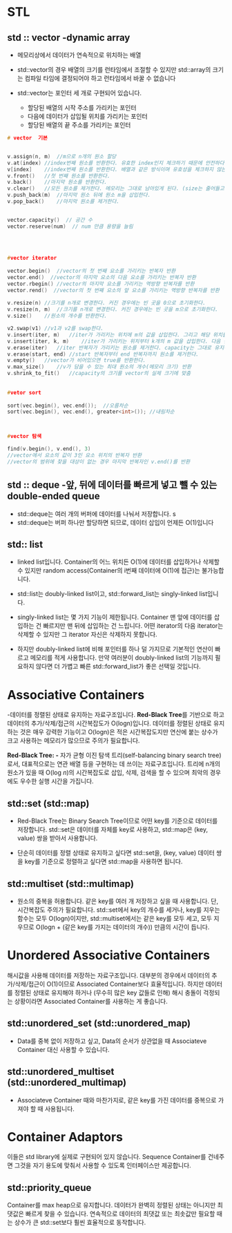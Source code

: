 # STL



## std :: vector  -dynamic array

- 메모리상에서 데이터가 연속적으로 위치하는 배열

- std::vector의 경우 배열의 크기를 런타임에서 조절할 수 있지만 std::array의 크기는 컴파일 타임에 결정되어야 하고 런타임에서 바꿀 수 없습니다

  

- std::vector는 포인터 세 개로 구현되어 있습니다.

  - 할당된 배열의 시작 주소를 가리키는 포인터
  - 다음에 데이터가 삽입될 위치를 가리키는 포인터
  - 할당된 배열의 끝 주소를 가리키는 포인터

```c++
# vector  기본 


v.assign(n, m)	//m으로 n개의 원소 할당
v.at(index)	//index번째 원소를 반환한다. 유효한 index인지 체크하기 때문에 안전하다.
v[index]	//index번째 원소를 반환한다. 배열과 같은 방식이며 유효성을 체크하지 않는다.
v.front()	//첫 번째 원소를 반환한다.
v.back()	//마지막 원소를 반환한다.
v.clear()	//모든 원소를 제거한다. 메모리는 그대로 남아있게 된다. (size는 줄어들고 capacity는 유지)
v.push_back(m)	//마지막 원소 뒤에 원소 m을 삽입한다.
v.pop_back()	//마지막 원소를 제거한다.


vector.capacity()  // 공간 수 
vector.reserve(num)  // num 만큼 용량을 늘림

    
    
    
#vector iterator
    
vector.begin()  //vector의 첫 번째 요소를 가리키는 반복자 반환 
vector.end()  //vector의 마지막 요소의 다음 요소를 가리키는 반복자 반환 
vector.rbegin() //vector의 마지막 요소를 가리키는 역방향 반복자를 반환
vector.rend()  //vector의 첫 번째 요소의 앞 요소를 가리키는 역방향 반복자를 반환
    
v.resize(n)	//크기를 n개로 변경한다. 커진 경우에는 빈 곳을 0으로 초기화한다.
v.resize(n, m)	//크기를 n개로 변경한다. 커진 경우에는 빈 곳을 m으로 초기화한다.
v.size()	//원소의 개수를 반환한다.

v2.swap(v1)	//v1과 v2를 swap한다.
v.insert(iter, m)	//iter가 가리키는 위치에 m의 값을 삽입한다. 그리고 해당 위치를 가리키는 반복자(iterator)를 반환
v.insert(iter, k, m)	//iter가 가리키는 위치부터 k개의 m 값을 삽입한다. 다음 원소들은 뒤로 밀린다.
v.erase(iter)	//iter 반복자가 가리키는 원소를 제거한다. capacity는 그대로 유지된다.
v.erase(start, end)	//start 반복자부터 end 반복자까지 원소를 제거한다.
v.empty()	//vector가 비어있으면 true를 반환한다.
v.max_size()	//v가 담을 수 있는 최대 원소의 개수(메모리 크기) 반환
v.shrink_to_fit()	//capacity의 크기를 vector의 실제 크기에 맞춤
    
    
#vetor sort
    
sort(vec.begin(), vec.end());  //오름차순 
sort(vec.begin(), vec.end(), greater<int>()); //내림차순



#vector 탐색

find(v.begin(), v.end(), 3)  
//vector에서 요소의 값이 3인 요소 위치의 반복자 반환
//vector의 범위에 찾을 대상이 없는 경우 마지막 반복자인 v.end()를 반환
```



## std :: deque -앞, 뒤에 데이터를 빠르게 넣고 뺄 수 있는 double-ended queue

- std::deque는 여러 개의 버퍼에 데이터를 나눠서 저장합니다. s
- std::deque는 버퍼 하나만 할당하면 되므로, 데이터 삽입이 언제든 O(1)입니다

## std:: list

- linked list입니다. Container의 어느 위치든 O(1)에 데이터를 삽입하거나 삭제할 수 있지만 random access(Container의 i번째 데이터에 O(1)에 접근)는 불가능합니다.

- std::list는 doubly-linked list이고, std::forward_list는 singly-linked list입니다.  
- singly-linked list는 몇 가지 기능이 제한됩니다. Container 맨 앞에 데이터를 삽입하는 건 빠르지만 맨 뒤에 삽입하는 건 느립니다. 어떤 iterator의 다음 iterator는 삭제할 수 있지만 그 iterator 자신은 삭제하지 못합니다. 
- 하지만 doubly-linked list에 비해 포인터를 하나 덜 가지므로 기본적인 연산이 빠르고 메모리를 적게 사용합니다. 만약 여러분이 doubly-linked list의 기능까지 필요하지 않다면 더 가볍고 빠른 std::forward_list가 좋은 선택일 것입니다.



# **Associative Containers**

-데이터를 정렬된 상태로 유지하는 자료구조입니다. **Red-Black Tree**를 기반으로 하고 데이터의 추가/삭제/접근의 시간복잡도가 O(logn)입니다. 데이터를 정렬된 상태로 유지하는 것은 매우 강력한 기능이고 O(logn)은 적은 시간복잡도지만 연산에 붙는 상수가 크고 사용하는 메모리가 많으므로 주의가 필요합니다.

**Red-Black Tree: -** 자가 균형 이진 탐색 트리(self-balancing binary search tree)로서, 대표적으로는 연관 배열 등을 구현하는 데 쓰이는 자료구조입니다. 트리에 n개의 원소가 있을 때 O(log *n*)의 시간복잡도로 삽입, 삭제, 검색을 할 수 있으며 최악의 경우에도 우수한 실행 시간을 가집니다.



## std::set (std::map) 

- Red-Black Tree는 Binary Search Tree이므로 어떤 key를 기준으로 데이터를 저장합니다. std::set은 데이터를 자체를 key로 사용하고, std::map은 (key, value) 쌍을 받아서 사용합니다.  

- 단순히 데이터를 정렬 상태로 유지하고 싶다면 std::set을, (key, value) 데이터 쌍을 key를 기준으로 정렬하고 싶다면 std::map을 사용하면 됩니다.



## std::multiset (std::multimap) 

- 원소의 중복을 허용합니다. 같은 key를 여러 개 저장하고 싶을 때 사용합니다. 단, 시간복잡도 주의가 필요합니다. std::set에서 key의 개수를 세거나, key를 지우는 함수는 모두 O(logn)이지만, std::multiset에서는 같은 key를 모두 세고, 모두 지우므로 O(logn + (같은 key를 가지는 데이터의 개수)) 만큼의 시간이 듭니다.



# Unordered Associative Containers

해시값을 사용해 데이터를 저장하는 자료구조입니다. 대부분의 경우에서 데이터의 추가/삭제/접근이 O(1)이므로 Associated Container보다 효율적입니다. 하지만 데이터를 정렬된 상태로 유지해야 하거나 (무수히 많은 key 값들로 인해) 해시 충돌이 걱정되는 상황이라면 Associated Container를 사용하는 게 좋습니다.

## std::unordered_set (std::unordered_map)

- Data를 중복 없이 저장하고 싶고, Data의 순서가 상관없을 때 Associateve Container 대신 사용할 수 있습니다.



## std::unordered_multiset (std::unordered_multimap)

- Associateve Container 때와 마찬가지로, 같은 key를 가진 데이터를 중복으로 가져야 할 때 사용됩니다.





# Container Adaptors

이들은 std library에 실제로 구현되어 있지 않습니다. Sequence Container를 건네주면 그것을 자기 용도에 맞춰서 사용할 수 있도록 인터페이스만 제공합니다.



## std::priority_queue

Container를 max heap으로 유지합니다. 데이터가 완벽히 정렬된 상태는 아니지만 최댓값은 빠르게 찾을 수 있습니다. 연속적으로 데이터의 최댓값 또는 최솟값만 필요할 때는 상수가 큰 std::set보다 훨씬 효율적으로 동작합니다.